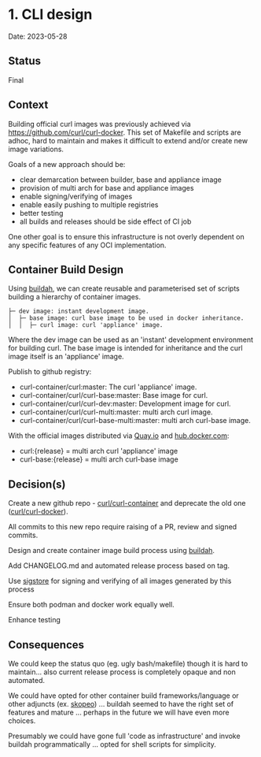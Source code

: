 # 1. CLI design

Date: 2023-05-28

## Status

Final

## Context

Building official curl images was previously achieved via https://github.com/curl/curl-docker. This set of Makefile and
scripts are adhoc, hard to maintain and makes it difficult to extend and/or create new image variations.

Goals of a new approach should be:

* clear demarcation between builder, base and appliance image
* provision of multi arch for base and appliance images
* enable signing/verifying of images
* enable easily pushing to multiple registries
* better testing
* all builds and releases should be side effect of CI job

One other goal is to ensure this infrastructure is not overly dependent on any specific features of any OCI implementation.

## Container Build Design

Using [buildah](https://buildah.io/), we can create reusable and parameterised set of scripts building a hierarchy of
container images.

```commandline
├─ dev image: instant development image.
│  ├─ base image: curl base image to be used in docker inheritance.
│  │  ├─ curl image: curl 'appliance' image.
```

Where the dev image can be used as an 'instant' development environment for building curl. The base image is intended
for inheritance and the curl image itself is an 'appliance' image.

Publish to github registry:
* curl-container/curl:master: The curl 'appliance' image.
* curl-container/curl/curl-base:master: Base image for curl.
* curl-container/curl/curl-dev:master: Development image for curl.
* curl-container/curl/curl-multi:master: multi arch curl image.
* curl-container/curl/curl-base-multi:master: multi arch curl-base image.

With the official images distributed via [Quay.io](https://quay.io/repository/curl/curl) and [hub.docker.com](https://hub.docker.com/repository/docker/curlimages/curl):
* curl:{release} = multi arch curl 'appliance' image
* curl-base:{release} = multi arch curl-base image


## Decision(s)

Create a new github repo - [curl/curl-container](https://github.com/curl/curl-container) and deprecate the old one ([curl/curl-docker](https://github.com/curl/curl-docker)).

All commits to this new repo require raising of a PR, review and signed commits.

Design and create container image build process using [buildah](https://buildah.io/).

Add CHANGELOG.md and automated release process based on tag.

Use [sigstore](https://www.sigstore.dev/) for signing and verifying of all images generated by this process

Ensure both podman and docker work equally well.

Enhance testing

## Consequences

We could keep the status quo (eg. ugly bash/makefile) though it is hard to maintain... also current release process is completely
opaque and non automated.

We could have opted for other container build frameworks/language or other adjuncts (ex. [skopeo](https://github.com/containers/skopeo)) ... 
buildah seemed to have the right set of features and mature ... perhaps in the future we will have even more choices.

Presumably we could have gone full 'code as infrastructure' and invoke buildah programmatically ... opted for shell scripts
for simplicity.